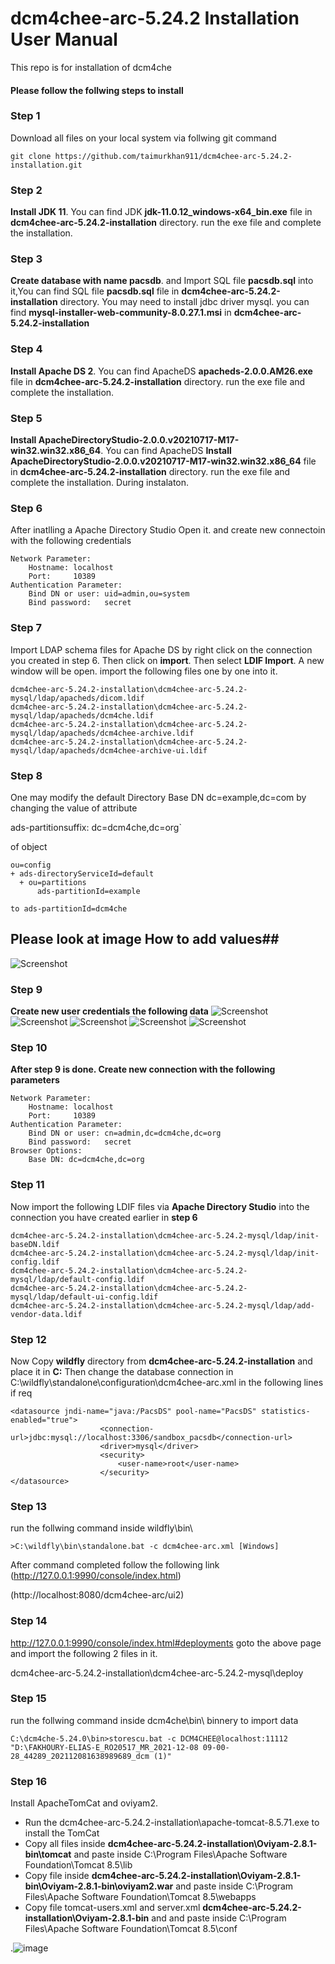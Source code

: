 # dcm4chee-arc-5.24.2 Installation User Manual
This repo is for installation of dcm4che
#### Please follow the follwing steps to install
### Step 1 
Download all files on your local system via follwing git command
```
git clone https://github.com/taimurkhan911/dcm4chee-arc-5.24.2-installation.git
```
### Step 2 
**Install JDK 11**. 
You can find JDK **jdk-11.0.12_windows-x64_bin.exe** file in **dcm4chee-arc-5.24.2-installation** directory. run the exe file and complete the installation.

### Step 3 
**Create database with name pacsdb**. 
and Import SQL file **pacsdb.sql** into it,You can find SQL file  **pacsdb.sql** file in **dcm4chee-arc-5.24.2-installation** directory.
You may need to install jdbc driver mysql. you can find **mysql-installer-web-community-8.0.27.1.msi** in **dcm4chee-arc-5.24.2-installation**

### Step 4 
**Install Apache DS 2**. 
You can find ApacheDS **apacheds-2.0.0.AM26.exe** file in **dcm4chee-arc-5.24.2-installation** directory. run the exe file and complete the installation.

### Step 5 
**Install ApacheDirectoryStudio-2.0.0.v20210717-M17-win32.win32.x86_64**. 
You can find ApacheDS **Install ApacheDirectoryStudio-2.0.0.v20210717-M17-win32.win32.x86_64** file in **dcm4chee-arc-5.24.2-installation** directory. run the exe file and complete the installation. During instalaton. 

### Step 6 
After inatlling a Apache Directory Studio Open it. and create new connectoin with the following credentials 
```
Network Parameter:
    Hostname: localhost
    Port:     10389
Authentication Parameter:
    Bind DN or user: uid=admin,ou=system
    Bind password:   secret
```
### Step 7 

Import LDAP schema files for Apache DS by right click on the connection you created in step 6. Then click on **import**. Then select **LDIF Import**.
A new window will be open. import the following files one by one into it.

```
dcm4chee-arc-5.24.2-installation\dcm4chee-arc-5.24.2-mysql/ldap/apacheds/dicom.ldif
dcm4chee-arc-5.24.2-installation\dcm4chee-arc-5.24.2-mysql/ldap/apacheds/dcm4che.ldif
dcm4chee-arc-5.24.2-installation\dcm4chee-arc-5.24.2-mysql/ldap/apacheds/dcm4chee-archive.ldif
dcm4chee-arc-5.24.2-installation\dcm4chee-arc-5.24.2-mysql/ldap/apacheds/dcm4chee-archive-ui.ldif
```
### Step 8 
One may modify the default Directory Base DN dc=example,dc=com by changing the value of attribute

ads-partitionsuffix: dc=dcm4che,dc=org`

of object
```
ou=config
+ ads-directoryServiceId=default
  + ou=partitions
      ads-partitionId=example

to ads-partitionId=dcm4che
```
## Please look at image How to add values##
![Screenshot](/screenshots/apache-directory-configration.png)

### Step 9 
**Create new user credentials the following data**
![Screenshot](/screenshots/apache-directory-add-new-credentials-step-1.png)
![Screenshot](/screenshots/apache-directory-add-new-credentials-step-2.png)
![Screenshot](/screenshots/apache-directory-add-new-credentials-step-3.png)
![Screenshot](/screenshots/apache-directory-add-new-credentials-step-4.png)
![Screenshot](/screenshots/apache-directory-add-new-credentials-step-5.png)



### Step 10 
**After step 9 is done. Create new connection with the following parameters**

```
Network Parameter:
    Hostname: localhost
    Port:     10389
Authentication Parameter:
    Bind DN or user: cn=admin,dc=dcm4che,dc=org
    Bind password:   secret
Browser Options:
    Base DN: dc=dcm4che,dc=org
```

### Step 11 
Now import the following LDIF files via **Apache Directory Studio** into the connection you have created earlier in **step 6**
```
dcm4chee-arc-5.24.2-installation\dcm4chee-arc-5.24.2-mysql/ldap/init-baseDN.ldif
dcm4chee-arc-5.24.2-installation\dcm4chee-arc-5.24.2-mysql/ldap/init-config.ldif
dcm4chee-arc-5.24.2-installation\dcm4chee-arc-5.24.2-mysql/ldap/default-config.ldif
dcm4chee-arc-5.24.2-installation\dcm4chee-arc-5.24.2-mysql/ldap/default-ui-config.ldif
dcm4chee-arc-5.24.2-installation\dcm4chee-arc-5.24.2-mysql/ldap/add-vendor-data.ldif
```

### Step 12 
Now Copy **wildfly** directory from **dcm4chee-arc-5.24.2-installation** and place it in **C:**
Then change the database connection in C:\wildfly\standalone\configuration\dcm4chee-arc.xml in the following lines if req
```
<datasource jndi-name="java:/PacsDS" pool-name="PacsDS" statistics-enabled="true">
                    <connection-url>jdbc:mysql://localhost:3306/sandbox_pacsdb</connection-url>
                    <driver>mysql</driver>
                    <security>
                        <user-name>root</user-name>
                    </security>
</datasource>
```
### Step 13 
 run the follwing command inside wildfly\bin\
```
>C:\wildfly\bin\standalone.bat -c dcm4chee-arc.xml [Windows]
```
After command completed follow the following link 
(http://127.0.0.1:9990/console/index.html)

(http://localhost:8080/dcm4chee-arc/ui2)

### Step 14 
http://127.0.0.1:9990/console/index.html#deployments
goto the above page and import the following 2 files in it.

dcm4chee-arc-5.24.2-installation\dcm4chee-arc-5.24.2-mysql\deploy

### Step 15 
 run the follwing command inside dcm4che\bin\ binnery to import data
```
C:\dcm4che-5.24.0\bin>storescu.bat -c DCM4CHEE@localhost:11112 "D:\FAKHOURY-ELIAS-E_RO20517_MR_2021-12-08 09-00-28_44289_202112081638989689_dcm (1)"
```

### Step 16
Install ApacheTomCat and oviyam2.
- Run the dcm4chee-arc-5.24.2-installation\apache-tomcat-8.5.71.exe to install the TomCat
- Copy all files inside **dcm4chee-arc-5.24.2-installation\Oviyam-2.8.1-bin\tomcat** and paste inside C:\Program Files\Apache Software Foundation\Tomcat 8.5\lib 
- Copy file inside **dcm4chee-arc-5.24.2-installation\Oviyam-2.8.1-bin\Oviyam-2.8.1-bin\oviyam2.war** and paste inside C:\Program Files\Apache Software Foundation\Tomcat 8.5\webapps
-  Copy file tomcat-users.xml and server.xml **dcm4chee-arc-5.24.2-installation\Oviyam-2.8.1-bin** and  and paste inside C:\Program Files\Apache Software Foundation\Tomcat 8.5\conf


.![image](/screenshots/oviyam2-config.png)


